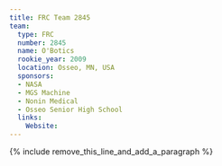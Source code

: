 ```yaml
---
title: FRC Team 2845
team:
  type: FRC
  number: 2845
  name: O'Botics
  rookie_year: 2009
  location: Osseo, MN, USA
  sponsors:
  - NASA
  - MGS Machine
  - Nonin Medical
  - Osseo Senior High School
  links:
    Website:
---
```


{% include remove_this_line_and_add_a_paragraph %}